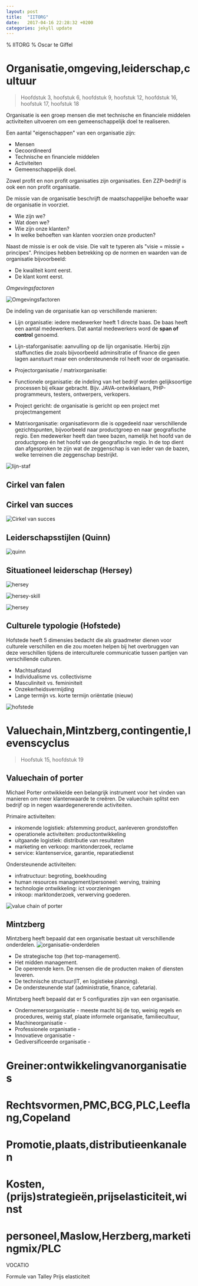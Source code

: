 ```yaml
---
layout: post
title:  "IITORG"
date:   2017-04-16 22:28:32 +0200
categories: jekyll update
---
```


% IITORG
% Oscar te Giffel

# Organisatie,omgeving,leiderschap,cultuur 
> Hoofdstuk 3, hoofstuk 6, hoofdstuk 9, hoofstuk 12, hoofdstuk 16, hoofstuk 17, hoofstuk 18

Organisatie is een groep mensen die met technische en financiele middelen activiteiten uitvoeren om een gemeenschappelijk doel te realiseren.

Een aantal "eigenschappen" van een organisatie zijn:
 - Mensen
 - Gecoordineerd
 - Technische en financiele middelen
 - Activiteiten
 - Gemeenschappelijk doel.

Zowel profit en non profit organisaties zijn organisaties. Een ZZP-bedrijf is ook een non profit organisatie.

De missie van de organisatie beschrijft de maatschappelijke behoefte waar de organisatie in voorziet. 
 - Wie zijn we?
 - Wat doen we?
 - Wie zijn onze klanten?
 - In welke behoeften van klanten voorzien onze producten?

Naast de missie is er ook de visie. Die valt te typeren als "visie = missie + principes". Principes hebben betrekking op de normen en waarden van de organisatie bijvoorbeeld:  
 - De kwaliteit komt eerst.
 - De klant komt eerst.

*Omgevingsfactoren*

![Omgevingsfactoren](http://samenvatten.metmathijs.nl/IITORG/organisatie_omgeving.png)

De indeling van de organisatie kan op verschillende manieren: 

- Lijn organisatie: iedere medewerker heeft 1 directe baas. De baas heeft een aantal medewerkers. Dat aantal medewerkers word de **span of control** genoemd.

- Lijn-staforganisatie: aanvulling op de lijn organisatie. Hierbij zijn staffuncties die zoals bijvoorbeeld adminsitratie of finance die geen lagen aanstuurt maar een ondersteunende rol heeft voor de organisatie.

- Projectorganisatie / matrixorganisatie: 

- Functionele organisatie:  de indeling van het bedrijf worden gelijksoortige processen bij elkaar gebracht. Bijv. JAVA-ontwikkelaars, PHP-programmeurs, testers, ontwerpers, verkopers.

- Project gericht: de organisatie is gericht op een project met projectmangement

- Matrixorganisatie: organisatievorm die is opgedeeld naar verschillende gezichtspunten, bijvoorbeeld naar productgroep en naar geografische regio. Een medewerker heeft dan twee bazen, namelijk het hoofd van de productgroep én het hoofd van de geografische regio. In de top dient dan afgesproken te zijn wat de zeggenschap is van ieder van de bazen, welke terreinen die zeggenschap bestrijkt.

![lijn-staf](/images/organisatiestructuren.jpg)

## Cirkel van falen
 <!-- Insert image of failure -->

## Cirkel van succes
![Cirkel van succes](/images/cirkelvansucces.jpg)

## Leiderschapsstijlen (Quinn)  

![quinn](http://123management.nl/0/030_cultuur/images/010_leiderschap_leiderschapsstijlen2.jpg)

## Situationeel leiderschap (Hersey)
![hersey](http://123management.nl/0/030_cultuur/images/010_leiderschap_leiderschapsstijlen4b_blanchard.jpg)

![hersey-skill](http://123management.nl/0/030_cultuur/images/010_leiderschap_leiderschapsstijlen4c_competenties.jpg)

![hersey](http://123management.nl/0/030_cultuur/images/010_leiderschap_leiderschapsstijlen6_effectief.jpg)

## Culturele typologie (Hofstede)

Hofstede heeft 5 dimensies bedacht die als graadmeter dienen voor culturele verschillen en die zou moeten helpen bij het overbruggen van deze verschillen tijdens de interculturele communicatie tussen partijen van verschillende culturen.

- Machtsafstand
- Individualisme vs. collectivisme
- Masculiniteit vs. femininiteit
- Onzekerheidsvermijding
- Lange termijn vs. korte termijn oriëntatie (nieuw)

![hofstede](http://managementplatform.nl/wp-content/uploads/2014/02/002_cultuur_type3_hofstede.jpg)


# Valuechain,Mintzberg,contingentie,levenscyclus

> Hoofstuk 15, hoofdstuk 19

## Valuechain of porter 
Michael Porter ontwikkelde een belangrijk instrument voor het vinden van manieren om meer klantenwaarde te creëren. De valuechain splitst een bedrijf op in negen waardegenererende activiteiten.

Primaire activiteiten:
 - inkomende logistiek: afstemming product, aanleveren grondstoffen
 - operationele activiteiten: productontwikkeling
 - uitgaande logistiek: distributie van resultaten
 - marketing en verkoop: marktonderzoek, reclame
 - service: klantenservice, garantie, reparatiedienst

Ondersteunende activiteiten:
 - infratructuur: begroting, boekhouding
 - human resources management/personeel: werving, training
 - technologie ontwikkeling: ict voorzieningen
 - inkoop: marktonderzoek, verwerving goederen.

![value chain of porter](https://www.strategischmarketingplan.com/wp-content/uploads/value-chain-porter.png)

## Mintzberg
Mintzberg heeft bepaald dat een organisatie bestaat uit verschillende onderdelen.
![organisatie-onderdelen](https://www.expand.nl/uploads/filemanager/img/Mintzberg%20organisatiemodel%20of%20configuratie.jpg/$FILE/Mintzberg%20organisatiemodel%20of%20configuratie.jpg)

 - De strategische top (het top-management).
 - Het midden management.
 - De opererende kern. De mensen die de producten maken of diensten leveren.
 - De technische structuur(IT, en logistieke planning).
 - De ondersteunende staf (administratie, finance, cafetaria).


Mintzberg heeft bepaald dat er 5 configuraties zijn van een organisatie. 

- Ondernemersorganisatie - meeste macht bij de top, weinig regels en procedures, weinig staf, plaate informele organisatie, familiecultuur,
- Machineorganisatie - 
- Professionele organisatie - 
- Innovatieve organisatie - 
- Gediversificeerde organisatie - 

# Greiner:ontwikkelingvanorganisaties


# Rechtsvormen,PMC,BCG,PLC,Leeflang,Copeland 


# Promotie,plaats,distributieenkanalen


# Kosten,(prijs)strategieën,prijselasticiteit,winst


# personeel,Maslow,Herzberg,marketingmix/PLC



VOCATIO 


Formule van Talley
Prijs elasticiteit
